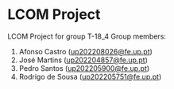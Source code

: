 # LCOM Project

LCOM Project for group T-18_4
Group members:

1. Afonso Castro (up202208026@fe.up.pt)
2. José Martins (up202204857@fe.up.pt)
3. Pedro Santos (up202205900@fe.up.pt)
4. Rodrigo de Sousa (up202205751@fe.up.pt)
